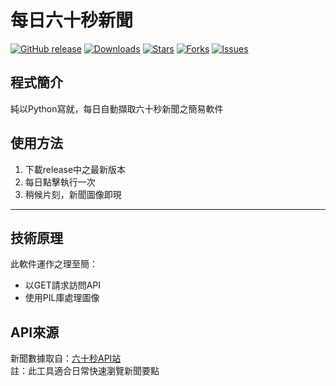 # 每日六十秒新聞

[![GitHub release](https://img.shields.io/github/v/release/GongSunFangYun/EverydayNews?style=flat-square)]()
[![Downloads](https://img.shields.io/github/downloads/GongSunFangYun/EverydayNews/total?style=flat-square)]()
[![Stars](https://img.shields.io/github/stars/GongSunFangYun/EverydayNews?style=flat-square)]()
[![Forks](https://img.shields.io/github/forks/GongSunFangYun/EverydayNews?style=flat-square)]()
[![Issues](https://img.shields.io/github/issues/GongSunFangYun/EverydayNews?style=flat-square)]()

## 程式簡介
純以Python寫就，每日自動擷取六十秒新聞之簡易軟件

## 使用方法
1. 下載release中之最新版本
2. 每日點擊執行一次
3. 稍候片刻，新聞圖像即現
---
## 技術原理
此軟件運作之理至簡：
- 以GET請求訪問API
- 使用PIL庫處理圖像

## API來源
新聞數據取自：[六十秒API站](https://jx.iqfk.top/)  
註：此工具適合日常快速瀏覽新聞要點
